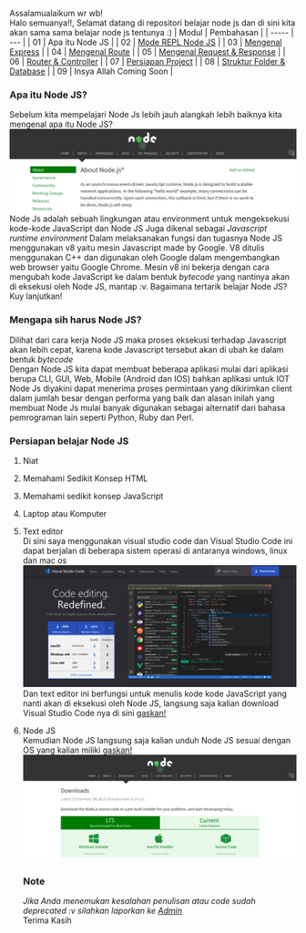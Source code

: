 Assalamualaikum wr wb! <br>
Halo semuanya!!, Selamat datang di repositori belajar node js dan di sini kita akan sama sama belajar node js tentunya :)
| Modul  | Pembahasan |
| -----  | --- |
| 01     | Apa itu Node JS                                                                                              |
| 02     | [Mode REPL Node JS](https://github.com/Bahrul-Rozak/Belajar-Node-JS/tree/main/01_REPL_MODE)                  |
| 03     | [Mengenal Express](https://github.com/Bahrul-Rozak/Belajar-Node-JS/tree/main/02_Mengenal_Express)            |
| 04     | [Mengenal Route](https://github.com/Bahrul-Rozak/Belajar-Node-JS/tree/main/03_Mengenal_Route)                |
| 05     | [Mengenal Request & Response](https://github.com/Bahrul-Rozak/Belajar-Node-JS/tree/main/04_Mengenal_Request) |
| 06     | [Router & Controller](https://github.com/Bahrul-Rozak/Belajar-Node-JS/tree/main/05_Router_dan_Controller)    |
| 07     | [Persiapan Project](https://github.com/Bahrul-Rozak/Belajar-Node-JS/tree/main/06_Persiapan_Project)          |
| 08     | [Struktur Folder & Database](https://github.com/Bahrul-Rozak/Belajar-Node-JS/blob/main/07_Struktur_Folder_dan_Database/readme.md) |
| 09     | Insya Allah Coming Soon |


### Apa itu Node JS?

Sebelum kita mempelajari Node Js lebih jauh alangkah lebih baiknya kita mengenal apa itu Node JS? <br>
![](https://github.com/Bahrul-Rozak/Belajar-Node-JS/blob/main/Documentation/Image/apaitunodejs.png) <br>
Node Js adalah sebuah lingkungan atau environment untuk mengeksekusi kode-kode JavaScript dan Node JS
Juga dikenal sebagai _Javascript runtime environment_ Dalam melaksanakan fungsi dan tugasnya Node JS
menggunakan v8 yaitu mesin Javascript made by Google. V8 ditulis menggunakan C++ dan digunakan oleh Google
dalam mengembangkan web browser yaitu Google Chrome. Mesin v8 ini bekerja dengan cara mengubah kode
JavaScript ke dalam bentuk _bytecode_ yang nantinya akan di eksekusi oleh Node JS, mantap :v. Bagaimana tertarik belajar Node JS? Kuy lanjutkan!

### Mengapa sih harus Node JS?

Dilihat dari cara kerja Node JS maka proses eksekusi terhadap Javascript akan lebih cepat, karena kode Javascript tersebut akan di ubah ke dalam bentuk _bytecode_ <br>
Dengan Node JS kita dapat membuat beberapa aplikasi mulai dari aplikasi berupa CLI, GUI, Web, Mobile (Android dan IOS) bahkan aplikasi untuk IOT <br>
Node Js diyakini dapat menerima proses permintaan yang dikirimkan client dalam jumlah besar dengan performa yang baik dan alasan inilah yang membuat Node Js mulai banyak digunakan sebagai alternatif dari bahasa pemrograman lain seperti Python, Ruby dan Perl.

### Persiapan belajar Node JS

1. Niat
2. Memahami Sedikit Konsep HTML
3. Memahami sedikit konsep JavaScript
4. Laptop atau Komputer
5. Text editor <br>
   Di sini saya menggunakan visual studio code dan Visual Studio Code ini dapat berjalan di beberapa sistem operasi di antaranya windows, linux dan mac os <br>
   ![](https://github.com/Bahrul-Rozak/Belajar-Node-JS/blob/main/Documentation/Image/visualstudiocode.png)
   Dan text editor ini berfungsi untuk menulis kode kode JavaScript yang nanti akan di eksekusi oleh Node JS, langsung saja kalian download Visual Studio Code nya di sini [gaskan!](https://code.visualstudio.com/)
4. Node JS <br>
   Kemudian Node JS langsung saja kalian unduh Node JS sesuai dengan OS yang kalian miliki
   [gaskan!](https://nodejs.org/en/download/) <br>
   ![](https://github.com/Bahrul-Rozak/Belajar-Node-JS/blob/main/Documentation/Image/nodejs.png) <br>

   ### Note

   _Jika Anda menemukan kesalahan penulisan atau code sudah deprecated :v silahkan laporkan ke [Admin](https://t.me/zakcodes)_<br>
   Terima Kasih
